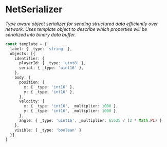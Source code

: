 # NetSerializer
_Type aware object serializer for sending structured data efficiently over network. Uses template object to describe which properties will be serialized into binary data buffer._

```typescript
const template = {
  label: { _type: 'string' },
  objects: [{
    identifier: {
      playerId: { _type: 'uint8' },
      serial: { _type: 'uint16' },
    },
    body: {
      position: {
        x: { _type: 'int16' },
        y: { _type: 'int16' },
      },
      velocity: {
        x: { _type: 'int16', _multiplier: 1000 },
        y: { _type: 'int16', _multiplier: 1000 },
      },
      angle: { _type: 'uint16', _multiplier: 65535 / (2 * Math.PI) }
    },
    visible: { _type: 'boolean' }
  }]
}
```